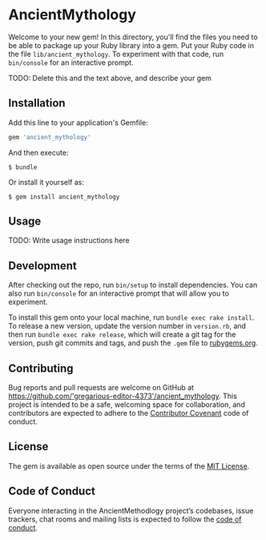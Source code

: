 # AncientMythology

Welcome to your new gem! In this directory, you'll find the files you need to be able to package up your Ruby library into a gem. Put your Ruby code in the file `lib/ancient_mythology`. To experiment with that code, run `bin/console` for an interactive prompt.

TODO: Delete this and the text above, and describe your gem

## Installation

Add this line to your application's Gemfile:

```ruby
gem 'ancient_mythology'
```

And then execute:

    $ bundle

Or install it yourself as:

    $ gem install ancient_mythology

## Usage

TODO: Write usage instructions here

## Development

After checking out the repo, run `bin/setup` to install dependencies. You can also run `bin/console` for an interactive prompt that will allow you to experiment.

To install this gem onto your local machine, run `bundle exec rake install`. To release a new version, update the version number in `version.rb`, and then run `bundle exec rake release`, which will create a git tag for the version, push git commits and tags, and push the `.gem` file to [rubygems.org](https://rubygems.org).

## Contributing

Bug reports and pull requests are welcome on GitHub at https://github.com/'gregarious-editor-4373'/ancient_mythology. This project is intended to be a safe, welcoming space for collaboration, and contributors are expected to adhere to the [Contributor Covenant](http://contributor-covenant.org) code of conduct.

## License

The gem is available as open source under the terms of the [MIT License](https://opensource.org/licenses/MIT).

## Code of Conduct

Everyone interacting in the AncientMethodlogy project’s codebases, issue trackers, chat rooms and mailing lists is expected to follow the [code of conduct](https://github.com/'gregarious-editor-4373'/ancient_methodlogy/blob/master/CODE_OF_CONDUCT.md).
